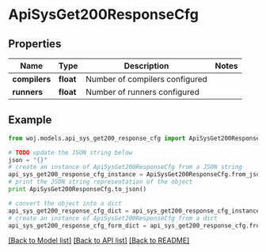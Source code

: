 # ApiSysGet200ResponseCfg


## Properties
Name | Type | Description | Notes
------------ | ------------- | ------------- | -------------
**compilers** | **float** | Number of compilers configured | 
**runners** | **float** | Number of runners configured | 

## Example

```python
from woj.models.api_sys_get200_response_cfg import ApiSysGet200ResponseCfg

# TODO update the JSON string below
json = "{}"
# create an instance of ApiSysGet200ResponseCfg from a JSON string
api_sys_get200_response_cfg_instance = ApiSysGet200ResponseCfg.from_json(json)
# print the JSON string representation of the object
print ApiSysGet200ResponseCfg.to_json()

# convert the object into a dict
api_sys_get200_response_cfg_dict = api_sys_get200_response_cfg_instance.to_dict()
# create an instance of ApiSysGet200ResponseCfg from a dict
api_sys_get200_response_cfg_form_dict = api_sys_get200_response_cfg.from_dict(api_sys_get200_response_cfg_dict)
```
[[Back to Model list]](../README.md#documentation-for-models) [[Back to API list]](../README.md#documentation-for-api-endpoints) [[Back to README]](../README.md)


